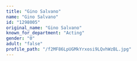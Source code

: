 ```yaml
---
title: "Gino Salvano"
name: "Gino Salvano"
id: "1298005"
original_name: "Gino Salvano"
known_for_department: "Acting"
gender: "0"
adult: "false"
profile_path: "/f2MF86LpUGMkYrxosi9LQvhWzBL.jpg"
---
```

